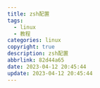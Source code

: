 ```yaml
---
title: zsh配置
tags:
  - linux
  - 教程
categories: linux
copyright: true
description: zsh配置
abbrlink: 82d44a65
date: 2023-04-12 20:45:44
update: 2023-04-12 20:45:44
---
```



